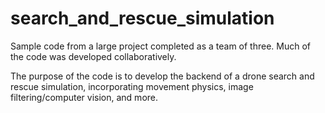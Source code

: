 # search_and_rescue_simulation
Sample code from a large project completed as a team of three. Much of the code was developed collaboratively. 

The purpose of the code is to develop the backend of a drone search and rescue simulation, incorporating movement physics, image filtering/computer vision, and more. 
